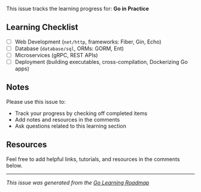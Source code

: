 This issue tracks the learning progress for: **Go in Practice**

## Learning Checklist

- [ ] Web Development (`net/http`, frameworks: Fiber, Gin, Echo)
- [ ] Database (`database/sql`, ORMs: GORM, Ent)
- [ ] Microservices (gRPC, REST APIs)
- [ ] Deployment (building executables, cross-compilation, Dockerizing Go apps)

## Notes

Please use this issue to:
- Track your progress by checking off completed items
- Add notes and resources in the comments
- Ask questions related to this learning section

## Resources

Feel free to add helpful links, tutorials, and resources in the comments below.

---
*This issue was generated from the [Go Learning Roadmap](README.md)*
